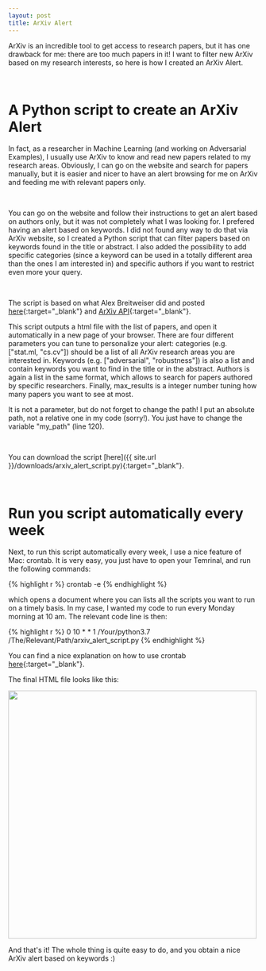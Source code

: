 ```yaml
---
layout: post
title: ArXiv Alert
---
```


ArXiv is an incredible tool to get access to research papers, but it has one drawback for me: there are too much papers in it! I want to filter new ArXiv based on my research interests, so here is how I created an ArXiv Alert.

<br/>

# A Python script to create an ArXiv Alert

In fact, as a researcher in Machine Learning (and working on Adversarial Examples), I usually use ArXiv to know and read new papers related to my research areas. Obviously, I can go on the website and search for papers manually, but it is easier and nicer to have an alert browsing for me on ArXiv and feeding me with relevant papers only.

<br/>

You can go on the website and follow their instructions to get an alert based on authors only, but it was not completely what I was looking for. I prefered having an alert based on keywords. I did not found any way to do that via ArXiv website, so I created a Python script that can filter papers based on keywords found in the title or abstract. I also added the possibility to add specific categories (since a keyword can be used in a totally different area than the ones I am interested in) and specific authors if you want to restrict even more your query.

<br/>

The script is based on what Alex Breitweiser did and posted [here](https://academia.stackexchange.com/questions/76020/subscribe-to-cross-listings-on-arxiv "Alex Breitweiser post"){:target="_blank"} and [ArXiv API](https://arxiv.org/help/api/index "ArXiv API"){:target="_blank"}.

This script outputs a html file with the list of papers, and open it automatically in a new page of your browser.
There are four different parameters you can tune to personalize your alert: categories (e.g. ["stat.ml, "cs.cv"]) should be a list of all ArXiv research areas you are interested in. Keywords (e.g. ["adversarial", "robustness"]) is also a list and contain keywords you want to find in the title or in the abstract. Authors is again a list in the same format, which allows to search for papers authored by specific researchers. Finally, max_results is a integer number tuning how many papers you want to see at most.

It is not a parameter, but do not forget to change the path! I put an absolute path, not a relative one in my code (sorry!). You just have to change the variable "my_path" (line 120).

<br/>

You can download the script [here]({{ site.url }}/downloads/arxiv_alert_script.py){:target="_blank"}.


<br/>

# Run you script automatically every week

Next, to run this script automatically every week, I use a nice feature of Mac: crontab. It is very easy, you just have to open your Temrinal, and run the following commands:

{% highlight r %}
crontab -e
{% endhighlight %}

which opens a document where you can lists all the scripts you want to run on a timely basis. In my case, I wanted my code to run every Monday morning at 10 am. The relevant code line is then:

{% highlight r %}
0 10 * * 1 /Your/python3.7 /The/Relevant/Path/arxiv_alert_script.py
{% endhighlight %}

You can find a nice explanation on how to use crontab [here](https://www.google.com/search?q=use+crontab+mac&rlz=1C5CHFA_enFR880FR880&oq=use+crontab+mac&aqs=chrome..69i57j0l7.2654j0j7&sourceid=chrome&ie=UTF-8#kpvalbx=_szxiXpb9FZadjLsPr9qL6AE31 "Crontab explanation"){:target="_blank"}.


The final HTML file looks like this:

<div class="resized_img">
  <img width="500" height="500" src="{{ site.baseurl }}/images/arxiv_alert.png">
</div>

And that's it! The whole thing is quite easy to do, and you obtain a nice ArXiv alert based on keywords :)